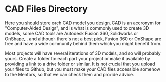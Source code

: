 # CAD Files Directory
Here you should store each CAD model you design. CAD is an accronym for "Computer-Aided Design", and is what is commonly used to create 3D models, some CAD tools are Autodesk Fusion 360, Solidworks or OnShape,.. and although there's not a best pick, Fusion 360 or OnShape are free and have a wide community behind them which you might benefit from. 

Most projects will have several iterations of 3D models, and so will probably yours. Create a folder for each part your project or make it available by providing a link to a drive folder or similar. It is not crucial that you upload your files to Github, but you must make your CAD files accessible somehow to the Mentors, so that we can check them and provide advice.